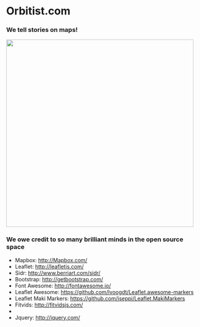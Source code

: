 Orbitist.com
==================
### We tell stories on maps!

<img width="500" height="500" src="http://orbitist.s3.amazonaws.com/2014/05_about-orbitist/orbitist_illustration.jpg">

### We owe credit to so many brilliant minds in the open source space
* Mapbox: http://Mapbox.com/
* Leaflet: http://leafletjs.com/
* Sidr: http://www.berriart.com/sidr/
* Bootstrap: http://getbootstrap.com/
* Font Awesome: http://fontawesome.io/
* Leaflet Awesome: https://github.com/lvoogdt/Leaflet.awesome-markers
* Leaflet Maki Markers: https://github.com/jseppi/Leaflet.MakiMarkers
* Fitvids: http://fitvidsjs.com/
* 
* Jquery: http://jquery.com/

